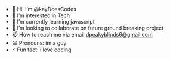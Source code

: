 - 👋 Hi, I’m @kayDoesCodes
- 👀 I’m interested in Tech
- 🌱 I’m currently learning javascript
- 💞️ I’m looking to collaborate on future ground breaking project 
- 📫 How to reach me via email dpeakyblinds6@gmail.com
- 😄 Pronouns: im a guy
- ⚡ Fun fact: i love coding

<!---
kayDoesCodes/kayDoesCodes is a ✨ special ✨ repository because its `README.md` (this file) appears on your GitHub profile.
You can click the Preview link to take a look at your changes.
--->
